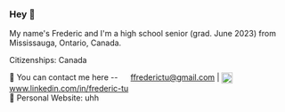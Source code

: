 ### Hey 👋

My name's Frederic and I'm a high school senior (grad. June 2023) from Mississauga, Ontario, Canada. 


Citizenships: Canada


💬 You can contact me here -- [<img src="https://upload.wikimedia.org/wikipedia/commons/7/7e/Gmail_icon_%282020%29.svg" height=15 align=center>](mailto:ffrederictu@gmail.com) ffrederictu@gmail.com | [<img src="https://upload.wikimedia.org/wikipedia/commons/8/81/LinkedIn_icon.svg" height=20 align=center>](www.linkedin.com/in/frederic-tu) www.linkedin.com/in/frederic-tu
<br/>
💬 Personal Website: uhh


<!--
[<img src="t" height=38 align=center>](https://www.example.com) &nbsp;
[<img src="t" height=40 align=center>](https://www.example.com) &nbsp;
[<img src="t" height=40 align=center>](https://www.example.com) &nbsp;

https://upload.wikimedia.org/wikipedia/commons/7/7e/Gmail_icon_%282020%29.svg
https://upload.wikimedia.org/wikipedia/commons/8/81/LinkedIn_icon.svg
-->

<!--
Here are some ideas to get you started:

- 🔭 I’m currently working on ...
- 🌱 I’m currently learning ...
- 👯 I’m looking to collaborate on ...
- 🤔 I’m looking for help with ...
- 💬 Ask me about ...
- 📫 How to reach me: ...
- 😄 Pronouns: ...
- ⚡ Fun fact: ...
-->
